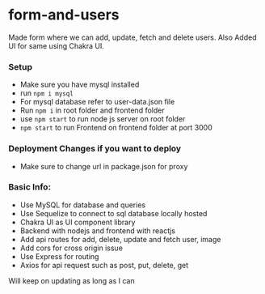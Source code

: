# form-and-users
Made form where we can add, update, fetch and delete users. Also Added UI for same using Chakra UI.

### Setup

- Make sure you have mysql installed
- run `npm i mysql`
- For mysql database refer to user-data.json file
- Run `npm i` in root folder and frontend folder
- use `npm start` to run node js server on root folder
- `npm start` to run Frontend on frontend folder at port 3000

### Deployment Changes if you want to deploy
- Make sure to change url in package.json for proxy

### Basic Info: 

- Use MySQL for database and queries
- Use Sequelize to connect to sql database locally hosted
- Chakra UI as UI component library
- Backend with nodejs and frontend with reactjs
- Add api routes for add, delete, update and fetch user, image
- Add cors for cross origin issue
- Use Express for routing
- Axios for api request such as post, put, delete, get

Will keep on updating as long as I can
